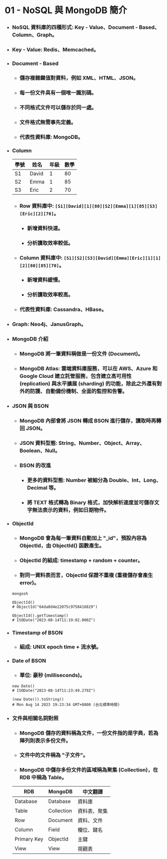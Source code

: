 01 - NoSQL 與 MongoDB 簡介
=====
* ### NoSQL 資料庫的四種形式: Key - Value、Document - Based、Column、Graph。
* ### Key - Value: Redis、Memcached。
* ### Document - Based
    * ### 儲存複雜鍵值對資料，例如 XML、HTML、JSON。
    * ### 每一份文件具有一個唯一識別碼。
    * ### 不同格式文件可以儲存於同一處。
    * ### 文件格式無需事先定義。
    * ### 代表性資料庫: MongoDB。
* ### Column
    | 學號 | 姓名 | 年級 | 數學 |
    | - | - | - | - |
    | S1 | David | 1 | 80 |
    | S2 | Emma | 1 | 85 |
    | S3 | Eric | 2 | 70 |
    * ### Row 資料庫中: ```[S1][David][1][80][S2][Emma][1][85][S3][Eric][2][70]```。
        * ### 新增資料快速。
        * ### 分析讀取效率較低。
    * ### Column 資料庫中: ```[S1][S2][S3][David][Emma][Eric][1][1][2][80][85][70]```。
        * ### 新增資料緩慢。
        * ### 分析讀取效率較高。
    * ### 代表性資料庫: Cassandra、HBase。
* ### Graph: Neo4j、JanusGraph。
* ### MongoDB 介紹
    * ### MongoDB 將一筆資料稱做是一份文件 (Document)。
    * ### MongoDB Atlas: 雲端資料庫服務，可以在 AWS、Azure 和 Google Cloud 建立託管服務，包含建立高可用性 (replication) 與水平擴展 (sharding) 的功能，除此之外還有對外的防護、自動備份機制、全面的監控和告警。
* ### JSON 與 BSON
    * ### MongoDB 內部會將 JSON 轉成 BSON 進行儲存，讀取時再轉回 JSON。
    * ### JSON 資料型態: String、Number、Object、Array、Boolean、Null。
    * ### BSON 的改進
        * ### 更多的資料型態: Number 被細分為 Double、Int、Long、Decimal 等。
        * ### 將 TEXT 格式轉為 Binary 格式，加快解析速度並可儲存文字無法表示的資料，例如日期物件。
* ### ObjectId
    * ### MongoDB 會為每一筆資料自動加上 "_id"，預設內容為 ObjectId，由 ObjectId() 函數產生。
    * ### ObjectId 的組成: timestamp + random + counter。
    * ### 對同一資料表而言，ObjectId 保證不重複 (重複儲存會產生 error)。
    ```
    mongosh

    ObjectId()
    # ObjectId("64da0d4e22075c9758416829")

    ObjectId().getTimestamp()
    # ISODate("2023-08-14T11:19:02.000Z")
    ```
* ### Timestamp of BSON
    * ### 組成: UNIX epoch time + 流水號。
* ### Date of BSON
    * ### 單位: 豪秒 (milliseconds)。
    ```
    new Date()
    # ISODate("2023-08-14T11:23:49.279Z")

    (new Date()).toString()
    # Mon Aug 14 2023 19:23:34 GMT+0800 (台北標準時間)
    ```
* ### 文件與相關名詞對照
    * ### MongoDB 儲存的資料稱為文件，一份文件指的是字典，若為陣列則表示多份文件。
    * ### 文件中的文件稱為 "子文件"。
    * ### MongoDB 中儲存多份文件的區域稱為聚集 (Collection)，在 RDB 中稱為 Table。
    | RDB | MongoDB | 中文翻譯 |
    | - | - | - |
    | Database | Database | 資料庫 |
    | Table | Collection | 資料表、聚集 |
    | Row | Document | 資料、文件 |
    | Column | Field | 欄位、鍵名 |
    | Primary Key | ObjectId | 主鍵 |
    | View | View | 視觀表 |
<br />

